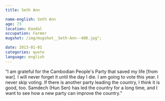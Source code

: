 ```yaml
---
title: Seth Ann

name-english: Seth Ann
age: 73
location: Kandal 
occupation: Farmer
mugshot: /img/mugshot__Seth-Ann--400.jpg"; 

date: 2013-01-01
categories: quote
language: english
---
```


“I am grateful for the Cambodian People's Party that saved my life [from war]. I will never forget it until the day I die. I am going to vote this year. I never skip voting. If there is another party leading the country, I think it is good, too. Samdech (Hun Sen) has led the country for a long time, and I want to see how a new party can improve the country.”